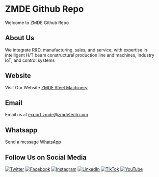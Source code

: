 ZMDE Github Repo  
=========================

Welcome to ZMDE Github Repo

## About Us
We integrate R&D, manufacturing, sales, and service, with expertise in intelligent H/T beam constructural production line and machines, Industry IoT, and control systems

## Website
Visit Our Website [ZMDE Steel Machinery](https://www.zmdetech.com)

## Email
Email us at [export.zmde@zmdetech.com](mailto:export.zmde@zmdetech.com)

## Whatsapp
Send a message [WhatsApp](https://wa.me/8618005365092)

## Follow Us on Social Media

[![Twitter](https://img.icons8.com/color/48/000000/twitter.png)](https://x.com/zmdemachinery)
[![Facebook](https://img.icons8.com/color/48/000000/facebook-new.png)](https://facebook.com/zmdemachinery)
[![Instagram](https://img.icons8.com/color/48/000000/instagram-new.png)](https://www.zmdetech.com)
[![LinkedIn](https://img.icons8.com/color/48/000000/linkedin.png)](https://www.linkedin.com/company/zmde-tech)
[![TikTok](https://img.icons8.com/color/48/000000/tiktok.png)](https://www.tiktok.com/@zmdetech)
[![YouTube](https://img.icons8.com/color/48/000000/youtube-play.png)](https://www.youtube.com/@ZMDE-TECH)


